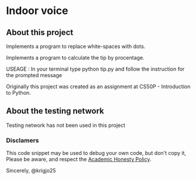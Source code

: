 # Indoor voice

## About this project

Implements a program to replace white-spaces with dots.

Implements a program to calculate the tip by procentage.

USEAGE : In your terminal type python tip.py and follow the
instruction for the prompted message


Originally this project was created as an
assignment at CS50P - Introduction to Python.

##  About the testing network

Testing network has not been used in this project

###  Disclamers

This code snippet may be used to debug
your own code, but don't copy it,
Please be aware, and respect the [Academic Honesty Policy](https://cs50.harvard.edu/x/2023/honesty/).

Sincerely,
@krigjo25
